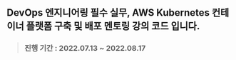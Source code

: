 ## DevOps 엔지니어링 필수 실무, AWS Kubernetes 컨테이너 플랫폼 구축 및 배포 멘토링 강의 코드 입니다.
> ### 진행 기간 : 2022.07.13 ~ 2022.08.17